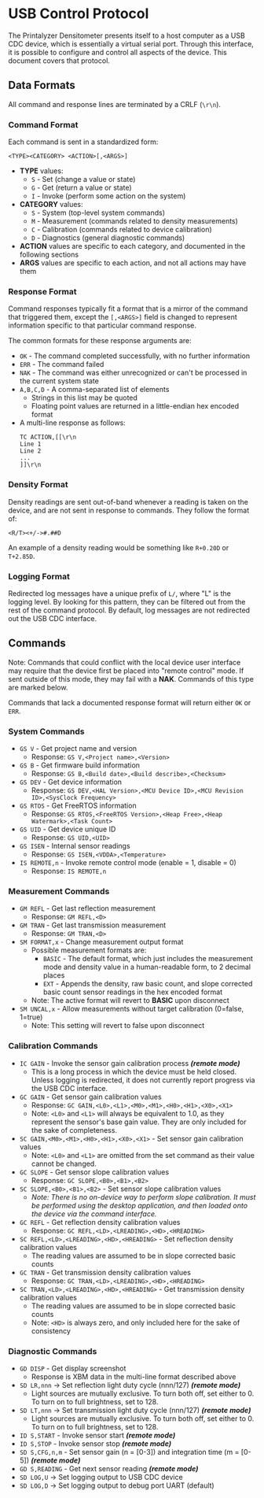 USB Control Protocol
====================

The Printalyzer Densitometer presents itself to a host computer as a USB CDC
device, which is essentially a virtual serial port. Through this interface,
it is possible to configure and control all aspects of the device.
This document covers that protocol.

## Data Formats

All command and response lines are terminated by a CRLF (`\r\n`).

### Command Format

Each command is sent in a standardized form:

`<TYPE><CATEGORY> <ACTION>[,<ARGS>]`
* **TYPE** values:
  * `S` - Set (change a value or state)
  * `G` - Get (return a value or state)
  * `I` - Invoke (perform some action on the system)
* **CATEGORY** values:
  * `S` - System (top-level system commands)
  * `M` - Measurement (commands related to density measurements)
  * `C` - Calibration (commands related to device calibration)
  * `D` - Diagnostics (general diagnostic commands)
* **ACTION** values are specific to each category, and documented in the following sections
* **ARGS** values are specific to each action, and not all actions may have them

### Response Format

Command responses typically fit a format that is a mirror of the command that
triggered them, except the `[,<ARGS>]` field is changed to represent
information specific to that particular command response.

The common formats for these response arguments are:
* `OK` - The command completed successfully, with no further information
* `ERR` - The command failed
* `NAK` - The command was either unrecognized or can't be processed in the current system state
* `A,B,C,D` - A comma-separated list of elements
  * Strings in this list may be quoted
  * Floating point values are returned in a little-endian hex encoded format
* A multi-line response as follows:
  ```
  TC ACTION,[[\r\n
  Line 1
  Line 2
  ...
  ]]\r\n
  
  ```


### Density Format

Density readings are sent out-of-band whenever a reading is taken on the device,
and are not sent in response to commands. They follow the format of:

`<R/T><+/->#.##D`

An example of a density reading would be something like `R+0.20D` or `T+2.85D`.

### Logging Format

Redirected log messages have a unique prefix of `L/`, where "L" is the logging level.
By looking for this pattern, they can be filtered out from the rest of the command
protocol. By default, log messages are not redirected out the USB CDC interface.


## Commands

Note: Commands that could conflict with the local device user interface
may require that the device first be placed into "remote control" mode.
If sent outside of this mode, they may fail with a **NAK**. Commands of
this type are marked below.

Commands that lack a documented response format will return either `OK` or `ERR`.

### System Commands

* `GS V` - Get project name and version
  * Response: `GS V,<Project name>,<Version>`
* `GS B` - Get firmware build information
  * Response: `GS B,<Build date>,<Build describe>,<Checksum>`
* `GS DEV`  - Get device information
  * Response: `GS DEV,<HAL Version>,<MCU Device ID>,<MCU Revision ID>,<SysClock Frequency>`
* `GS RTOS` - Get FreeRTOS information
  * Response: `GS RTOS,<FreeRTOS Version>,<Heap Free>,<Heap Watermark>,<Task Count>`
* `GS UID`  - Get device unique ID
  * Response: `GS UID,<UID>`
* `GS ISEN` - Internal sensor readings
  * Response: `GS ISEN,<VDDA>,<Temperature>`
* `IS REMOTE,n` - Invoke remote control mode (enable = 1, disable = 0)
  * Response: `IS REMOTE,n`

### Measurement Commands

* `GM REFL` - Get last reflection measurement
  * Response: `GM REFL,<D>`
* `GM TRAN` - Get last transmission measurement
  * Response: `GM TRAN,<D>`
* `SM FORMAT,x` - Change measurement output format
  * Possible measurement formats are:
    * `BASIC` - The default format, which just includes the measurement mode
      and density value in a human-readable form, to 2 decimal places
    * `EXT` - Appends the density, raw basic count, and slope corrected basic count
      sensor readings in the hex encoded format
  * Note: The active format will revert to **BASIC** upon disconnect
* `SM UNCAL,x` - Allow measurements without target calibration (0=false, 1=true)
  * Note: This setting will revert to false upon disconnect

### Calibration Commands

* `IC GAIN` - Invoke the sensor gain calibration process ***(remote mode)***
  * This is a long process in which the device must be held closed.
    Unless logging is redirected, it does not currently report progress
    via the USB CDC interface.
* `GC GAIN` - Get sensor gain calibration values
  * Response: `GC GAIN,<L0>,<L1>,<M0>,<M1>,<H0>,<H1>,<X0>,<X1>`
  * Note: `<L0>` and `<L1>` will always be equivalent to 1.0, as they represent
    the sensor's base gain value. They are only included for the sake of completeness.
* `SC GAIN,<M0>,<M1>,<H0>,<H1>,<X0>,<X1>` - Set sensor gain calibration values
  * Note: `<L0>` and `<L1>` are omitted from the set command as their value
    cannot be changed.
* `GC SLOPE` - Get sensor slope calibration values
  * Response: `GC SLOPE,<B0>,<B1>,<B2>`
* `SC SLOPE,<B0>,<B1>,<B2>` - Set sensor slope calibration values
  * _Note: There is no on-device way to perform slope calibration.
    It must be performed using the desktop application, and then
    loaded onto the device via the command interface._
* `GC REFL` - Get reflection density calibration values
  * Response: `GC REFL,<LD>,<LREADING>,<HD>,<HREADING>`
* `SC REFL,<LD>,<LREADING>,<HD>,<HREADING>` - Set reflection density calibration values
  * The reading values are assumed to be in slope corrected basic counts
* `GC TRAN` - Get transmission density calibration values
  * Response: `GC TRAN,<LD>,<LREADING>,<HD>,<HREADING>`
* `SC TRAN,<LD>,<LREADING>,<HD>,<HREADING>` - Get transmission density calibration values
  * The reading values are assumed to be in slope corrected basic counts
  * Note: `<HD>` is always zero, and only included here for the sake of consistency

### Diagnostic Commands

* `GD DISP` - Get display screenshot
  * Response is XBM data in the multi-line format described above
* `SD LR,nnn` -> Set reflection light duty cycle (nnn/127) ***(remote mode)***
  * Light sources are mutually exclusive. To turn both off, set either to 0.
    To turn on to full brightness, set to 128.
* `SD LT,nnn` -> Set transmission light duty cycle (nnn/127) ***(remote mode)***
  * Light sources are mutually exclusive. To turn both off, set either to 0.
    To turn on to full brightness, set to 128.
* `ID S,START` - Invoke sensor start ***(remote mode)***
* `ID S,STOP` - Invoke sensor stop ***(remote mode)***
* `SD S,CFG,n,m` - Set sensor gain (n = [0-3]) and integration time (m = [0-5]) ***(remote mode)***
* `GD S,READING` - Get next sensor reading ***(remote mode)***
* `SD LOG,U` -> Set logging output to USB CDC device
* `SD LOG,D` -> Set logging output to debug port UART (default)
